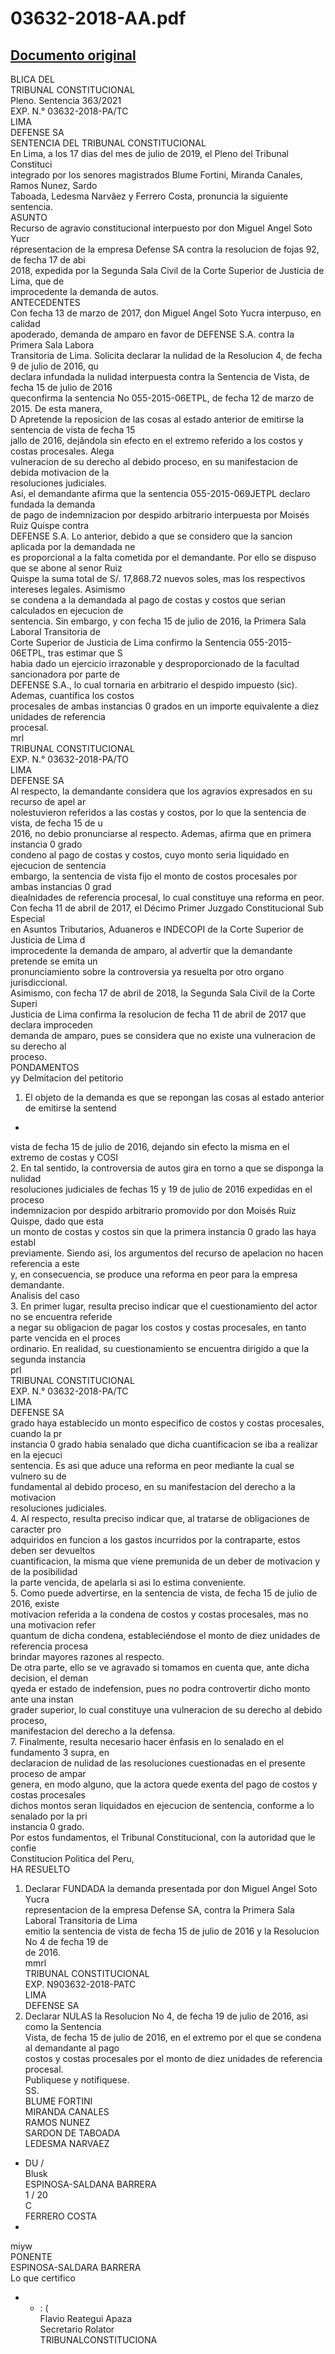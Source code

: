 
03632-2018-AA.pdf
=================
  
[Documento original](https://tc.gob.pe/jurisprudencia/2021/03632-2018-AA.pdf)  
---  
BLICA DEL  
TRIBUNAL CONSTITUCIONAL  
Pleno. Sentencia 363/2021  
EXP. N.° 03632-2018-PA/TC  
LIMA  
DEFENSE SA  
SENTENCIA DEL TRIBUNAL CONSTITUCIONAL  
En Lima, a los 17 dias del mes de julio de 2019, el Pleno del Tribunal Constituci  
integrado por los senores magistrados Blume Fortini, Miranda Canales, Ramos Nunez, Sardo  
Taboada, Ledesma Narvâez y Ferrero Costa, pronuncia la siguiente sentencia.  
ASUNTO  
Recurso de agravio constitucional interpuesto por don Miguel Angel Soto Yucr  
répresentacion de la empresa Defense SA contra la resolucion de fojas 92, de fecha 17 de abi  
2018, expedida por la Segunda Sala Civil de la Corte Superior de Justicia de Lima, que de  
improcedente la demanda de autos.  
ANTECEDENTES  
Con fecha 13 de marzo de 2017, don Miguel Angel Soto Yucra interpuso, en calidad  
apoderado, demanda de amparo en favor de DEFENSE S.A. contra la Primera Sala Labora  
Transitoria de Lima. Solicita declarar la nulidad de la Resolucion 4, de fecha 9 de julio de 2016, qu  
declara infundada la nulidad interpuesta contra la Sentencia de Vista, de fecha 15 de julio de 2016  
queconfirma la sentencia No 055-2015-06ETPL, de fecha 12 de marzo de 2015. De esta manera,  
D Apretende la reposicion de las cosas al estado anterior de emitirse la sentencia de vista de fecha 15  
jallo de 2016, dejândola sin efecto en el extremo referido a los costos y costas procesales. Alega  
vulneracion de su derecho al debido proceso, en su manifestacion de debida motivacion de la  
resoluciones judiciales.  
Asi, el demandante afirma que la sentencia 055-2015-069JETPL declaro fundada la demanda  
de pago de indemnizacion por despido arbitrario interpuesta por Moisés Ruiz Quispe contra  
DEFENSE S.A. Lo anterior, debido a que se considero que la sancion aplicada por la demandada ne  
es proporcional a la falta cometida por el demandante. Por ello se dispuso que se abone al senor Ruiz  
Quispe la suma total de S/. 17,868.72 nuevos soles, mas los respectivos intereses legales. Asimismo  
se condena a la demandada al pago de costas y costos que serian calculados en ejecucion de  
sentencia. Sin embargo, y con fecha 15 de julio de 2016, la Primera Sala Laboral Transitoria de  
Corte Superior de Justicia de Lima confirmo la Sentencia 055-2015-06ETPL, tras estimar que S  
habia dado un ejercicio irrazonable y desproporcionado de la facultad sancionadora por parte de  
DEFENSE S.A., lo cual tornaria en arbitrario el despido impuesto (sic). Ademas, cuantifica los costos  
procesales de ambas instancias 0 grados en un importe equivalente a diez unidades de referencia  
procesal.  
mrl  
TRIBUNAL CONSTITUCIONAL  
EXP. N.° 03632-2018-PA/TO  
LIMA  
DEFENSE SA  
Al respecto, la demandante considera que los agravios expresados en su recurso de apel ar  
nolestuvieron referidos a las costas y costos, por lo que la sentencia de vista, de fecha 15 de u  
2016, no debio pronunciarse al respecto. Ademas, afirma que en primera instancia 0 grado  
condeno al pago de costas y costos, cuyo monto seria liquidado en ejecucion de sentencia  
embargo, la sentencia de vista fijo el monto de costos procesales por ambas instancias 0 grad  
diealnidades de referencia procesal, lo cual constituye una reforma en peor.  
Con fecha 11 de abril de 2017, el Décimo Primer Juzgado Constitucional Sub Especial  
en Asuntos Tributarios, Aduaneros e INDECOPI de la Corte Superior de Justicia de Lima d  
improcedente la demanda de amparo, al advertir que la demandante pretende se emita un  
pronunciamiento sobre la controversia ya resuelta por otro organo jurisdiccional.  
Asimismo, con fecha 17 de abril de 2018, la Segunda Sala Civil de la Corte Superi  
Justicia de Lima confirma la resolucion de fecha 11 de abril de 2017 que declara improceden  
demanda de amparo, pues se considera que no existe una vulneracion de su derecho al  
proceso.  
PONDAMENTOS  
yy Delmitacion del petitorio  
1. El objeto de la demanda es que se repongan las cosas al estado anterior de emitirse la sentend  
-  
vista de fecha 15 de julio de 2016, dejando sin efecto la misma en el extremo de costas y COSI  
2. En tal sentido, la controversia de autos gira en torno a que se disponga la nulidad  
resoluciones judiciales de fechas 15 y 19 de julio de 2016 expedidas en el proceso  
indemnizacion por despido arbitrario promovido por don Moisés Ruiz Quispe, dado que esta  
un monto de costas y costos sin que la primera instancia 0 grado las haya establ  
previamente. Siendo asi, los argumentos del recurso de apelacion no hacen referencia a este  
y, en consecuencia, se produce una reforma en peor para la empresa demandante.  
Analisis del caso  
3. En primer lugar, resulta preciso indicar que el cuestionamiento del actor no se encuentra referide  
a negar su obligacion de pagar los costos y costas procesales, en tanto parte vencida en el proces  
ordinario. En realidad, su cuestionamiento se encuentra dirigido a que la segunda instancia  
prl  
TRIBUNAL CONSTITUCIONAL  
EXP. N.° 03632-2018-PA/TC  
LIMA  
DEFENSE SA  
grado haya establecido un monto especifico de costos y costas procesales, cuando la pr  
instancia 0 grado habia senalado que dicha cuantificacion se iba a realizar en la ejecuci  
sentencia. Es asi que aduce una reforma en peor mediante la cual se vulnero su de  
fundamental al debido proceso, en su manifestacion del derecho a la motivacion  
resoluciones judiciales.  
4. Al respecto, resulta preciso indicar que, al tratarse de obligaciones de caracter pro  
adquiridos en funcion a los gastos incurridos por la contraparte, estos deben ser devueltos  
cuantificacion, la misma que viene premunida de un deber de motivacion y de la posibilidad  
la parte vencida, de apelarla si asi lo estima conveniente.  
5. Como puede advertirse, en la sentencia de vista, de fecha 15 de julio de 2016, existe  
motivacion referida a la condena de costos y costas procesales, mas no una motivacion refer  
quantum de dicha condena, estableciéndose el monto de diez unidades de referencia procesa  
brindar mayores razones al respecto.  
De otra parte, ello se ve agravado si tomamos en cuenta que, ante dicha decision, el deman  
qyeda er estado de indefension, pues no podra controvertir dicho monto ante una instan  
grader superior, lo cual constituye una vulneracion de su derecho al debido proceso,  
manifestacion del derecho a la defensa.  
7. Finalmente, resulta necesario hacer énfasis en lo senalado en el fundamento 3 supra, en  
declaracion de nulidad de las resoluciones cuestionadas en el presente proceso de ampar  
genera, en modo alguno, que la actora quede exenta del pago de costos y costas procesales  
dichos montos seran liquidados en ejecucion de sentencia, conforme a lo senalado por la pri  
instancia 0 grado.  
Por estos fundamentos, el Tribunal Constitucional, con la autoridad que le confie  
Constitucion Politica del Peru,  
HA RESUELTO  
1. Declarar FUNDADA la demanda presentada por don Miguel Angel Soto Yucra  
representacion de la empresa Defense SA, contra la Primera Sala Laboral Transitoria de Lima  
emitio la sentencia de vista de fecha 15 de julio de 2016 y la Resolucion No 4 de fecha 19 de  
de 2016.  
mmrl  
TRIBUNAL CONSTITUCIONAL  
EXP. N903632-2018-PATC  
LIMA  
DEFENSE SA  
2. Declarar NULAS la Resolucion No 4, de fecha 19 de julio de 2016, asi como la Sentencia  
Vista, de fecha 15 de julio de 2016, en el extremo por el que se condena al demandante al pago  
costos y costas procesales por el monto de diez unidades de referencia procesal.  
Publiquese y notifiquese.  
SS.  
BLUME FORTINI  
MIRANDA CANALES  
RAMOS NUNEZ  
SARDON DE TABOADA  
LEDESMA NARVAEZ  
- DU /  
Blusk  
ESPINOSA-SALDANA BARRERA  
1 / 20  
C  
FERRERO COSTA  
-  
miyw  
PONENTE  
ESPINOSA-SALDARA BARRERA  
Lo que certifico  
- - : (  
Flavio Reategui Apaza  
Secretario Rolator  
TRIBUNALCONSTITUCIONA